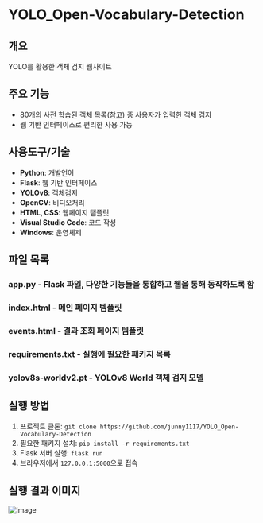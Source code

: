 # YOLO_Open-Vocabulary-Detection
## 개요
YOLO를 활용한 객체 검지 웹사이트

## 주요 기능

- 80개의 사전 학습된 객체 목록([참고](objectlist.txt)) 중 사용자가 입력한 객체 검지
- 웹 기반 인터페이스로 편리한 사용 가능

## 사용도구/기술
- **Python**: 개발언어
- **Flask**: 웹 기반 인터페이스
- **YOLOv8**: 객체검지
- **OpenCV**: 비디오처리
- **HTML, CSS**: 웹페이지 탬플릿
- **Visual Studio Code**: 코드 작성
- **Windows**: 운영체제

## 파일 목록
### app.py - Flask 파일, 다양한 기능들을 통합하고 웹을 통해 동작하도록 함
### index.html - 메인 페이지 템플릿
### events.html - 결과 조회 페이지 템플릿
### requirements.txt - 실행에 필요한 패키지 목록
### yolov8s-worldv2.pt - YOLOv8 World 객체 검지 모델

## 실행 방법
1. 프로젝트 클론: `git clone https://github.com/junny1117/YOLO_Open-Vocabulary-Detection`
2. 필요한 패키지 설치: `pip install -r requirements.txt`
3. Flask 서버 실행: `flask run`
4. 브라우저에서 `127.0.0.1:5000`으로 접속

## 실행 결과 이미지
![image](https://github.com/user-attachments/assets/542e844e-81cd-4300-b5b0-4370955f3c71)




